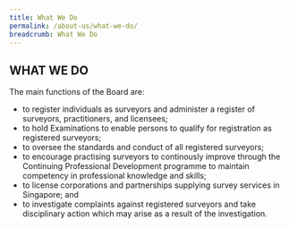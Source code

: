 ```yaml
---
title: What We Do
permalink: /about-us/what-we-do/
breadcrumb: What We Do
---
```

## WHAT WE DO

The main functions of the Board are: <br>

* to register individuals as surveyors and administer a register of surveyors, practitioners, and licensees;
* to hold Examinations to enable persons to qualify for registration as registered surveyors;
* to oversee the standards and conduct of all registered surveyors;
* to encourage practising surveyors to continously improve through the Continuing Professional Development programme to maintain competency in professional knowledge and skills;
* to license corporations and partnerships supplying survey services in Singapore; and
* to investigate complaints against registered surveyors and take disciplinary action which may arise as a result of the investigation.